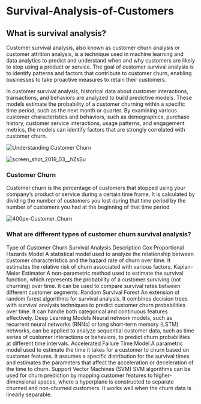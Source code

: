 # Survival-Analysis-of-Customers
<h2>What is survival analysis?</h2>
<p>Customer survival analysis, also known as customer churn analysis or customer attrition analysis, is a technique used in machine learning and data analytics to predict and understand when and why customers are likely to stop using a product or service. The goal of customer survival analysis is to identify patterns and factors that contribute to customer churn, enabling businesses to take proactive measures to retain their customers.</p>

<p>In customer survival analysis, historical data about customer interactions, transactions, and behaviors are analyzed to build predictive models. These models estimate the probability of a customer churning within a specific time period, such as the next month or quarter. By examining various customer characteristics and behaviors, such as demographics, purchase history, customer service interactions, usage patterns, and engagement metrics, the models can identify factors that are strongly correlated with customer churn.</p>


![Understanding Customer Churn](https://github.com/mohansharma077/Survival-Analysis-of-Customers/assets/104629829/8a03338b-c64c-40f8-bcdb-4f7dd1abac48)


![screen_shot_2019_03__hZsSu](https://github.com/mohansharma077/Survival-Analysis-of-Customers/assets/104629829/d1c2f9b3-27a2-4a6c-a4c6-833f34fcf7ab)




<h3>Customer Churn </h3> 
<p>Customer churn is the percentage of customers that stopped using your company’s product or service during a certain time frame. It is calculated by dividing the number of customers you lost during that time period by the number of customers you had at the beginning of that time period</p>

![400px-Customer_Churn](https://github.com/mohansharma077/Survival-Analysis-of-Customers/assets/104629829/992c2cbd-7dc0-4ec4-bc45-6abd8ff2f9ad)


<h3>What are different types of customer churn survival analysis?</h3>

Type of Customer Churn Survival Analysis	Description
Cox Proportional Hazards Model	A statistical model used to analyze the relationship between customer characteristics and the hazard rate of churn over time. It estimates the relative risk of churn associated with various factors.
Kaplan-Meier Estimator	A non-parametric method used to estimate the survival function, which represents the probability of a customer surviving (not churning) over time. It can be used to compare survival rates between different customer segments.
Random Survival Forest	An extension of random forest algorithms for survival analysis. It combines decision trees with survival analysis techniques to predict customer churn probabilities over time. It can handle both categorical and continuous features effectively.
Deep Learning Models	Neural network models, such as recurrent neural networks (RNNs) or long short-term memory (LSTM) networks, can be applied to analyze sequential customer data, such as time series of customer interactions or behaviors, to predict churn probabilities at different time intervals.
Accelerated Failure Time Model	A parametric model used to estimate the time it takes for a customer to churn based on customer features. It assumes a specific distribution for the survival times and estimates the parameters that affect the acceleration or deceleration of the time to churn.
Support Vector Machines (SVM)	SVM algorithms can be used for churn prediction by mapping customer features to higher-dimensional spaces, where a hyperplane is constructed to separate churned and non-churned customers. It works well when the churn data is linearly separable.


